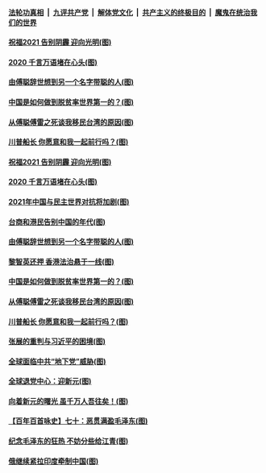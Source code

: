 ####  [法轮功真相](../../../../basic/blob/master/README.md?t=01021801) &nbsp;|&nbsp; [九评共产党](../../../../9ping.md/blob/master/README.md?t=01021801) &nbsp;|&nbsp; [解体党文化](../../../../jtdwh.md/blob/master/README.md?t=01021801)  &nbsp;|&nbsp; [共产主义的终极目的](../../../../gczydzjmd.md/blob/master/README.md?t=01021801) &nbsp;|&nbsp; [魔鬼在统治我们的世界](../../../../mgztzwmdsj.md/blob/master/README.md?t=01021801) 

#### [祝福2021 告别阴霾 迎向光明(图)](../pages/p4/957785.md?t=01021801) 

#### [2020 千言万语堵在心头(图)](../pages/p4/957780.md?t=01021801) 

#### [由傅聪辞世想到另一个名字带聪的人(图)](../pages/p4/957781.md?t=01021801) 

#### [中国是如何做到脱贫率世界第一的？(图)](../pages/p4/957704.md?t=01021801) 

#### [从傅聪傅雷之死谈我移民台湾的原因(图)](../pages/p4/957698.md?t=01021801) 

#### [川普船长 你愿意和我一起前行吗？(图)](../pages/p4/957686.md?t=01021801) 

#### [祝福2021 告别阴霾 迎向光明(图)](../pages/p4/957785.md?t=01021801) 

#### [2020 千言万语堵在心头(图)](../pages/p4/957780.md?t=01021801) 

#### [2021年中国与民主世界对抗将加剧(图)](../pages/p4/957779.md?t=01021801) 

#### [台商和港民告别中国的年代(图)](../pages/p4/957783.md?t=01021801) 

#### [由傅聪辞世想到另一个名字带聪的人(图)](../pages/p4/957781.md?t=01021801) 

#### [黎智英还押 香港法治悬于一线(图)](../pages/p4/957782.md?t=01021801) 



#### [中国是如何做到脱贫率世界第一的？(图)](../pages/p4/957704.md?t=01021801) 

#### [从傅聪傅雷之死谈我移民台湾的原因(图)](../pages/p4/957698.md?t=01021801) 

#### [川普船长 你愿意和我一起前行吗？(图)](../pages/p4/957686.md?t=01021801) 

#### [张展的重判与习近平的困境(图)](../pages/p4/957683.md?t=01021801) 

#### [全球面临中共“地下党”威胁(图)](../pages/p4/957682.md?t=01021801) 

#### [全球退党中心：迎新元(图)](../pages/p4/957697.md?t=01021801) 

#### [向着新元的曙光 虽千万人吾往矣！(图)](../pages/p4/957448.md?t=01021801) 

#### [【百年百首咏史】七十：恶贯满盈毛泽东(图)](../pages/p4/957678.md?t=01021801) 


#### [纪念毛泽东的狂热 不妨分些给江青(图)](../pages/p4/957637.md?t=01021801) 


#### [俄继续紧拉印度牵制中国(图)](../pages/p4/957613.md?t=01021801) 

